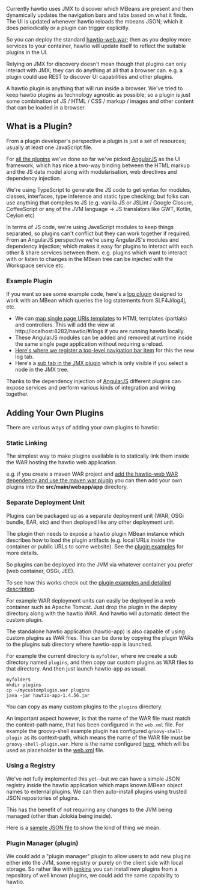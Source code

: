 Currently hawtio uses JMX to discover which MBeans are present and then dynamically updates the navigation bars and tabs based on what it finds. The UI is updated whenever hawtio reloads the mbeans JSON; which it does periodically or a plugin can trigger explicitly.

So you can deploy the standard [hawtio-web.war](https://oss.sonatype.org/content/repositories/public/io/hawt/hawtio-web/1.4.56/hawtio-web-1.4.56.war); then as you deploy more services to your container, hawtio will update itself to reflect the suitable plugins in the UI.

Relying on JMX for discovery doesn't mean though that plugins can only interact with JMX; they can do anything at all that a browser can. e.g. a plugin could use REST to discover UI capabilities and other plugins.

A hawtio plugin is anything that will run inside a browser. We've tried to keep hawtio plugins as technology agnostic as possible; so a plugin is just some combination of JS / HTML / CSS / markup / images and other content that can be loaded in a browser.


## What is a Plugin?

From a plugin developer's perspective a plugin is just a set of resources; usually at least one JavaScript file.

For [all the plugins](http://hawt.io/plugins/index.html) we've done so far we've picked [AngularJS](http://angularjs.org/) as the UI framework, which has nice a two-way binding between the HTML markup and the JS data model along with modularisation, web directives and dependency injection.

We're using TypeScript to generate the JS code to get syntax for modules, classes, interfaces, type inference and static type checking; but folks can use anything that compiles to JS (e.g. vanilla JS or JSLint / Google Closure, CoffeeScript or any of the JVM language -> JS translators like GWT, Kotlin, Ceylon etc)

In terms of JS code, we're using JavaScript modules to keep things separated, so plugins can't conflict but they can work together if required. From an AngularJS perspective we're using AngularJS's modules and dependency injection; which makes it easy for plugins to interact with each other & share services between them. e.g. plugins which want to interact with or listen to changes in the MBean tree can be injected with the Workspace service etc.

### Example Plugin

If you want so see some example code, here's a [log plugin](https://github.com/hawtio/hawtio/blob/master/hawtio-web/src/main/webapp/app/log/js/logPlugin.ts) designed to work with an MBean which queries the log statements from SLF4J/log4j, etc.

* We can [map single page URIs templates](https://github.com/hawtio/hawtio/blob/master/hawtio-web/src/main/webapp/app/log/js/logPlugin.ts#L5) to HTML templates (partials) and controllers. This will add the view at http://localhost:8282/hawtio/#/logs if you are running hawtio locally.
* These AngularJS modules can be added and removed at runtime inside the same single page application without requiring a reload.
* [Here's where we register a top-level navigation bar item](https://github.com/hawtio/hawtio/blob/master/hawtio-web/src/main/webapp/app/log/js/logPlugin.ts#L12) for this the new log tab.
* Here's a [sub tab in the JMX plugin](https://github.com/hawtio/hawtio/blob/master/hawtio-web/src/main/webapp/app/log/js/logPlugin.ts#L19) which is only visible if you select a node in the JMX tree.

Thanks to the dependency injection of [AngularJS](http://angularjs.org/) different plugins can expose services and perform various kinds of integration and wiring together.

## Adding Your Own Plugins

There are various ways of adding your own plugins to hawtio:

### Static Linking

The simplest way to make plugins available is to statically link them inside the WAR hosting the hawtio web application.

e.g. if you create a maven WAR project and [add the hawtio-web WAR dependency and use the maven war plugin](https://github.com/hawtio/hawtio/blob/master/sample/pom.xml#L17) you can then add your own plugins into the **src/main/webapp/app** directory.

### Separate Deployment Unit

Plugins can be packaged up as a separate deployment unit (WAR, OSGi bundle, EAR, etc) and then deployed like any other deployment unit.

The plugin then needs to expose a hawtio plugin MBean instance which describes how to load the plugin artifacts (e.g. local URLs inside the container or public URLs to some website). See the [plugin examples](https://github.com/hawtio/hawtio/tree/master/hawtio-plugin-examples) for more details.

So plugins can be deployed into the JVM via whatever container you prefer (web container, OSGi, JEE). 

To see how this works check out the [plugin examples and detailed description](https://github.com/hawtio/hawtio/blob/master/hawtio-plugin-examples/readme.md).

For example WAR deployment units can easily be deployed in a web container such as Apache Tomcat. Just drop the plugin in the deploy directory along with the hawtio WAR. And hawtio will automatic detect the custom plugin.

The standalone hawtio application (hawtio-app) is also capable of using custom plugins as WAR files. This can be done by copying the plugin WARs to the plugins sub directory where hawtio-app is launched.

For example the current directory is `myfolder`, where we create a sub directory named `plugins`, and then copy our custom plugins as WAR files to that directory. And then just launch hawtio-app as usual.

    myfolder$
    mkdir plugins
    cp ~/mycustomplugin.war plugins
    java -jar hawtio-app-1.4.56.jar
    
You can copy as many custom plugins to the `plugins` directory.

An important aspect however, is that the name of the WAR file must match the context-path name, that has been configured in the `web.xml` file. For example the groovy-shell example plugin has configured `groovy-shell-plugin` as its context-path, which means the name of the WAR file must be `groovy-shell-plugin.war`. Here is the name configured [here](https://github.com/hawtio/hawtio/blob/master/hawtio-plugin-examples/groovy-shell-plugin/pom.xml#L23), which will be used as placeholder in the [web.xml](https://github.com/hawtio/hawtio/blob/master/hawtio-plugin-examples/groovy-shell-plugin/src/main/resources/WEB-INF/web.xml#L14) file.


### Using a Registry

We've not fully implemented this yet--but we can have a simple JSON registry inside the hawtio application which maps known MBean object names to external plugins. We can then auto-install plugins using trusted JSON repositories of plugins.

This has the benefit of not requiring any changes to the JVM being managed (other than Jolokia being inside).

Here is a [sample JSON file](https://github.com/hawtio/hawtio/blob/master/hawtio-web/src/main/webapp/test.json) to show the kind of thing we mean.

### Plugin Manager (plugin)

We could add a "plugin manager" plugin to allow users to add new plugins either into the JVM, some registry or purely on the client side with local storage. So rather like with [jenkins](http://jenkins-ci.org/) you can install new plugins from a repository of well known plugins, we could add the same capability to hawtio.

